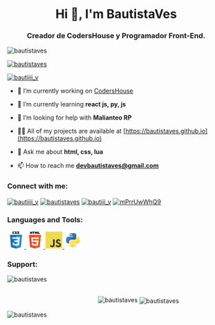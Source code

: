 <h1 align="center">Hi 👋, I'm BautistaVes</h1>
<h3 align="center">Creador de CodersHouse y Programador Front-End.</h3>

<p align="left"> <img src="https://komarev.com/ghpvc/?username=bautistaves&label=Profile%20views&color=0e75b6&style=flat" alt="bautistaves" /> </p>

<p align="left"> <a href="https://github.com/ryo-ma/github-profile-trophy"><img src="https://github-profile-trophy.vercel.app/?username=bautistaves" alt="bautistaves" /></a> </p>

<p align="left"> <a href="https://twitter.com/bautiiii_v" target="blank"><img src="https://img.shields.io/twitter/follow/bautiiii_v?logo=twitter&style=for-the-badge" alt="bautiiii_v" /></a> </p>

- 🔭 I’m currently working on [CodersHouse](https://discord.gg/mPrrUwWhQ9)

- 🌱 I’m currently learning **react js, py, js**

- 🤝 I’m looking for help with **Malianteo RP**

- 👨‍💻 All of my projects are available at [https://bautistaves.github.io](https://bautistaves.github.io)

- 💬 Ask me about **html, css, lua**

- 📫 How to reach me **devbautistaves@gmail.com**

<h3 align="left">Connect with me:</h3>
<p align="left">
<a href="https://twitter.com/bautiiii_v" target="blank"><img align="center" src="https://raw.githubusercontent.com/rahuldkjain/github-profile-readme-generator/master/src/images/icons/Social/twitter.svg" alt="bautiiii_v" height="30" width="40" /></a>
<a href="https://codesandbox.com/bautistaves" target="blank"><img align="center" src="https://raw.githubusercontent.com/rahuldkjain/github-profile-readme-generator/master/src/images/icons/Social/codesandbox.svg" alt="bautistaves" height="30" width="40" /></a>
<a href="https://instagram.com/bautiii_v" target="blank"><img align="center" src="https://raw.githubusercontent.com/rahuldkjain/github-profile-readme-generator/master/src/images/icons/Social/instagram.svg" alt="bautiii_v" height="30" width="40" /></a>
<a href="https://discord.gg/mPrrUwWhQ9" target="blank"><img align="center" src="https://raw.githubusercontent.com/rahuldkjain/github-profile-readme-generator/master/src/images/icons/Social/discord.svg" alt="mPrrUwWhQ9" height="30" width="40" /></a>
</p>

<h3 align="left">Languages and Tools:</h3>
<p align="left"> <a href="https://www.w3schools.com/css/" target="_blank" rel="noreferrer"> <img src="https://raw.githubusercontent.com/devicons/devicon/master/icons/css3/css3-original-wordmark.svg" alt="css3" width="40" height="40"/> </a> <a href="https://www.w3.org/html/" target="_blank" rel="noreferrer"> <img src="https://raw.githubusercontent.com/devicons/devicon/master/icons/html5/html5-original-wordmark.svg" alt="html5" width="40" height="40"/> </a> <a href="https://developer.mozilla.org/en-US/docs/Web/JavaScript" target="_blank" rel="noreferrer"> <img src="https://raw.githubusercontent.com/devicons/devicon/master/icons/javascript/javascript-original.svg" alt="javascript" width="40" height="40"/> </a> <a href="https://www.python.org" target="_blank" rel="noreferrer"> <img src="https://raw.githubusercontent.com/devicons/devicon/master/icons/python/python-original.svg" alt="python" width="40" height="40"/> </a> </p>

<h3 align="left">Support:</h3>
<p><a href="https://ko-fi.com/bautistaves"> <img align="left" src="https://cdn.ko-fi.com/cdn/kofi3.png?v=3" height="50" width="210" alt="bautistaves" /></a></p><br><br>

<p><img align="left" src="https://github-readme-stats.vercel.app/api/top-langs?username=bautistaves&show_icons=true&locale=en&layout=compact" alt="bautistaves" /></p>

<p>&nbsp;<img align="center" src="https://github-readme-stats.vercel.app/api?username=bautistaves&show_icons=true&locale=en" alt="bautistaves" /></p>

<p><img align="center" src="https://github-readme-streak-stats.herokuapp.com/?user=bautistaves&" alt="bautistaves" /></p>

